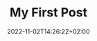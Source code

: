 ---
title: "My First Post"
description: 
date: 2022-11-02T14:26:22+02:00
image: 
math: 
license: 
hidden: false
comments: true
draft: true
---